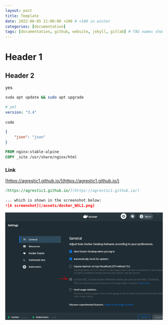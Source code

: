 ```yaml
---
layout: post
title: Template
date: 2022-06-05 21:00:00 +200 # +100 in winter
categories: [documentation]
tags: [documentation, github, website, jekyll, gitlab] # TAG names should always be lowecase
---
```


# Header 1

## Header 2

yes

```bash
suda apt update && sudo apt upgrade
```

```yml
# yml
version: "3.4"
```

`code`

```json
{
    "json": "json"
}
```

```dockerfile
FROM nginx:stable-alpine
COPY _site /usr/share/nginx/html
```

### Link

[https://agrestic1.github.io/](https://agrestic1.github.io/)

```markdown
[https://agrestic1.github.io/](https://agrestic1.github.io/)
```


```markdown
... which is shown in the screenshot below:
![A screenshot](/assets/docker_WSL1.png)
```
![A screenshot](/assets/docker_WSL1.png)